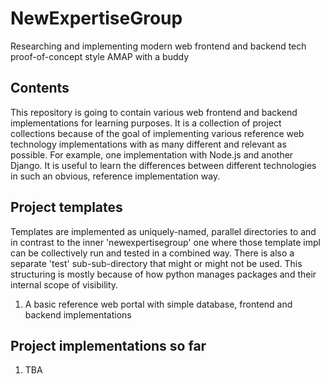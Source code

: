 # NewExpertiseGroup
Researching and implementing modern web frontend and backend tech proof-of-concept style AMAP with a buddy

## Contents

This repository is going to contain various web frontend and backend implementations for learning purposes. It is a collection of project collections because of the goal of implementing various reference web technology implementations with as many different and relevant as possible. For example, one implementation with Node.js and another Django. It is useful to learn the differences between different technologies in such an obvious, reference implementation way.

## Project templates

Templates are implemented as uniquely-named, parallel directories to and in contrast to the inner 'newexpertisegroup' one where those template impl can be collectively run and tested in a combined way. There is also a separate 'test' sub-sub-directory that might or might not be used. This structuring is mostly because of how python manages packages and their internal scope of visibility.

1. A basic reference web portal with simple database, frontend and backend implementations

## Project implementations so far

1. TBA

